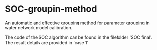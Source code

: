 # SOC-groupin-method
An automatic and effective grouping method for  parameter grouping in water network model calibration.

The code of the SOC algorithm can be found in the filefolder 'SOC final'.
The result details are provided in 'case 1'
